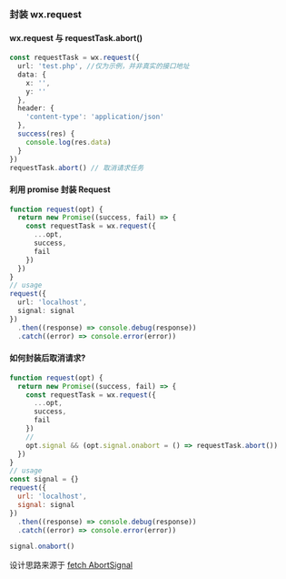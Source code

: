 ### 封装 wx.request

#### wx.request 与 requestTask.abort()

```typescript
const requestTask = wx.request({
  url: 'test.php', //仅为示例，并非真实的接口地址
  data: {
    x: '',
    y: ''
  },
  header: {
    'content-type': 'application/json'
  },
  success(res) {
    console.log(res.data)
  }
})
requestTask.abort() // 取消请求任务
```

#### 利用 promise 封装 Request

```typescript
function request(opt) {
  return new Promise((success, fail) => {
    const requestTask = wx.request({
      ...opt,
      success,
      fail
    })
  })
}
// usage
request({
  url: 'localhost',
  signal: signal
})
  .then((response) => console.debug(response))
  .catch((error) => console.error(error))
```

#### 如何封装后取消请求?

```javascript
function request(opt) {
  return new Promise((success, fail) => {
    const requestTask = wx.request({
      ...opt,
      success,
      fail
    })
    //
    opt.signal && (opt.signal.onabort = () => requestTask.abort())
  })
}
// usage
const signal = {}
request({
  url: 'localhost',
  signal: signal
})
  .then((response) => console.debug(response))
  .catch((error) => console.error(error))

signal.onabort()
```

设计思路来源于 [fetch AbortSignal ](https://developer.mozilla.org/en-US/docs/Web/API/AbortSignal)
